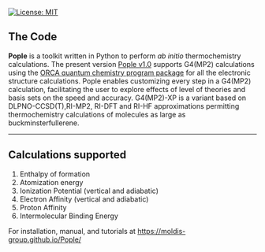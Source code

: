 [![License: MIT](https://img.shields.io/badge/License-MIT-yellow.svg)](https://opensource.org/licenses/MIT) 

## The Code
**Pople** is a toolkit written in Python to perform _ab initio_ thermochemistry calculations. The present version [Pople v1.0](https://github.com/moldis-group/Pople) supports G4(MP2) calculations using the [ORCA quantum chemistry program package](https://www.faccts.de/orca/) for all the electronic structure calculations. Pople enables customizing every step in a G4(MP2) calculation, facilitating the user to explore effects of level of theories and basis sets on the speed and accuracy. G4(MP2)-XP is a variant based on DLPNO-CCSD(T),RI-MP2, RI-DFT and RI-HF approximations permitting thermochemistry calculations of molecules as large as buckminsterfullerene.

* * *

## Calculations supported
1. Enthalpy of formation
2. Atomization energy
3. Ionization Potential (vertical and adiabatic)
4. Electron Affinity (vertical and adiabatic)
5. Proton Affinity
6. Intermolecular Binding Energy

For installation, manual, and tutorials at https://moldis-group.github.io/Pople/

